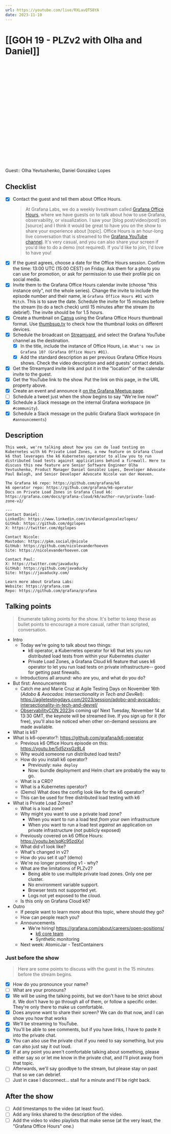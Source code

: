 ```yaml
---
url: https://youtube.com/live/RXLavQT58YA
date: 2023-11-10
---
```

# [[GOH 19 - PLZv2 with Olha and Daniel]]

<iframe width="560" height="315" src="https://www.youtube.com/embed/" title="YouTube video player" frameborder="0" allow="accelerometer; autoplay; clipboard-write; encrypted-media; gyroscope; picture-in-picture" allowfullscreen></iframe>

Guest:: Olha Yevtushenko, Daniel González Lopes

## Checklist

- [x] Contact the guest and tell them about Office Hours.
	> At Grafana Labs, we do a weekly livestream called [Grafana Office Hours](https://www.youtube.com/watch?v=uk7NoagbJ28&list=PLDGkOdUX1Ujrrse-cdj20RRah9hyHdxBu), where we have guests on to talk about how to use Grafana, observability, or visualization. I saw your [blog post/video/post] on [source] and I think it would be great to have you on the show to share your experience about [topic].
	Office Hours is an hour-long live conversation that is streamed to the [Grafana YouTube channel](https://youtube.com/@grafana). It's very casual, and you can also share your screen if you'd like to do a demo (not required). If you'd like to join, I'd love to have you! 
- [x] If the guest agrees, choose a date for the Office Hours session. Confirm the time: 13:00 UTC (15:00 CEST) on Friday. Ask them for a photo you can use for promotion, or ask for permission to use their profile pic on social media.
- [x] Invite them to the Grafana Office Hours calendar invite (choose "this instance only", not the whole series). Change the invite to include the episode number and their name, ie `Grafana Office Hours #01 with Mitch`. This is to save the date. Schedule the invite for 15 minutes before the stream (to do a tech check) until 15 minutes after the stream (to debrief). The invite should be for 1.5 hours.
- [x] Create a thumbnail on [Canva](https://canva.com) using the Grafana Office Hours thumbnail format. Use [thumbsup.tv](https://thumbsup.tv) to check how the thumbnail looks on different devices.
- [x] Schedule the broadcast on [Streamyard](https://streamyard.com), and select the Grafana YouTube channel as the destination.
	- [x] In the title, include the instance of Office Hours, i.e. `What's new in Grafana 10? (Grafana Office Hours #01)`.
	- [x] Add the standard description as per previous Grafana Office Hours shows. Check the video description and add guests' contact details.
- [x] Get the Streamyard invite link and put it in the "location" of the calendar invite to the guest.
- [x] Get the YouTube link to the show. Put the link on this page, in the URL property above.
- [x] Create an event and announce it [on the Grafana Meetup page](https://www.meetup.com/grafana-friends-virtual-meetup-group/).
- [ ] Schedule a tweet just when the show begins to say "We're live now!"
- [x] Schedule a Slack message on the internal Grafana workspace (in `#community`).
- [x] Schedule a Slack message on the public Grafana Slack workspace (in `#announcements`)

## Description

```
This week, we're talking about how you can do load testing on Kubernetes with k6 Private Load Zones, a new feature on Grafana Cloud k6 that leverages the k6 Kubernetes operator to allow you to run distributed load tests against applications behind a firewall. Here to discuss this new feature are Senior Software Engineer Olha Yevtushenko, Product Manager Daniel González Lopes, Developer Advocate Paul Balogh, and Senior Developer Advocate Nicole van der Hoeven.

The Grafana k6 repo: https://github.com/grafana/k6
k6 operator repo: https://github.com/grafana/k6-operator
Docs on Private Load Zones in Grafana Cloud k6: https://grafana.com/docs/grafana-cloud/k6/author-run/private-load-zone-v2/

---
Contact Daniel:
LinkedIn: https://www.linkedin.com/in/danielgonzalezlopes/
GitHub: https://github.com/dgzlopes
X: https://twitter.com/dgzlopes

Contact Nicole:
Mastodon: https://pkm.social/@nicole
GitHub: https://github.com/nicolevanderhoeven
Site: https://nicolevanderhoeven.com

Contact Paul:
X: https://twitter.com/javaducky
GitHub: https://github.com/javaducky
Site: https://javaducky.com/

Learn more about Grafana Labs:
Website: https://grafana.com
Repo: https://github.com/grafana/grafana
```

## Talking points

> Enumerate talking points for the show. It's better to keep these as bullet points to encourage a more casual, rather than scripted, conversation.

- Intro
	- Today we're going to talk about two things:
		- k6 operator, a Kubernetes operator for k6 that lets you run distributed load tests from within your Kubernetes cluster
		- Private Load Zones, a Grafana Cloud k6 feature that uses k6 operator to let you run load tests on private infrastructure-- good for getting past firewalls.
	- Introductions all around: who are you, and what do you do?
- But first: Announcements
	- Catch me and Marie Cruz at Agile Testing Days on November 16th (*Adobo & Avocados: Intersectionality in Tech and DevRel*): https://agiletestingdays.com/2023/session/adobo-and-avocados-intersectionality-in-tech-and-devrel/
	- [ObservabilityCON 2023](https://grafana.com/blog/2023/11/02/observabilitycon-2023-a-sneak-peek-at-the-opening-keynote/)is coming up! Next Tuesday, November 14 at 13:30 GMT, the keynote will be streamed live. If you sign up for it (for free), you'll also be noticed when other on-demand sessions are made available.
- What is k6?
- What is k6-operator?: https://github.com/grafana/k6-operator
	- Previous k6 Office Hours episode on this: https://youtu.be/5d5zxsGz8L4
	- Why would someone run distributed load tests?
	- How do you install k6 operator?
		- Previously: `make deploy`
		- Now: bundle deployment and Helm chart are probably the way to go.
	- What is a CRD?
	- What is a Kubernetes operator?
	- (Demo) What does the config look like for the k6 operator?
	- This can be used for free distributed load testing with k6
- What is Private Load Zones?
	- What is a load zone?
	- Why might you want to use a private load zone?
		- When you want to run a load test *from* your own infrastructure
		- When you want to run a load test *against* an application on private infrastructure (not publicly exposed)
	- Previously covered on k6 Office Hours: https://youtu.be/sqKc95zdXyI
	- What did v1 look like?
	- What's changed in v2?
	- How do you set it up? (demo)
	- We're no longer promoting v1 - why?
	- What are the limitations of PLZv2?
		- Being able to use multiple private load zones. Only one per cluster.
		- No environment variable support.
		- Browser tests not supported yet.
		- Logs not yet exposed to the cloud.
	- Is this only on Grafana Cloud k6?
- Outro
	- If people want to learn more about this topic, where should they go?
	- How can people reach you?
	- Announcements
		- We're hiring! https://grafana.com/about/careers/open-positions/
			- [k6 core team](https://boards.greenhouse.io/grafanalabs/jobs/5007589004)
			- Synthetic monitoring
	- Next week: AtomicJar - TestContainers

### Just before the show

> Here are some points to discuss with the guest in the 15 minutes before the stream begins.

- [x] How do you pronounce your name?
- [ ] What are your pronouns?
- [x] We will be using the talking points, but we don't have to be strict about it. We don't have to go through all of them, or follow a specific order. They're only there to make us comfortable.
- [x] Does anyone want to share their screen? We can do that now, and I can show you how that works
- [x] We'll be streaming to YouTube.
- [x] You'll be able to see comments, but if you have links, I have to paste it into the private chat.
- [x] You can also use the private chat if you need to say something, but you can also just say it out loud.
- [x] If at any point you aren't comfortable talking about something, please either say so or let me know in the private chat, and I'll pivot away from that topic.
- [ ] Afterwards, we'll say goodbye to the stream, but please stay on past that so we can debrief.
- [ ] Just in case I disconnect... stall for a minute and I'll be right back.

## After the show

- [ ] Add timestamps to the video (at least four).
- [ ] Add any links shared to the description of the video.
- [ ] Add the video to video playlists that make sense (at the very least, the "Grafana Office Hours" one.)
